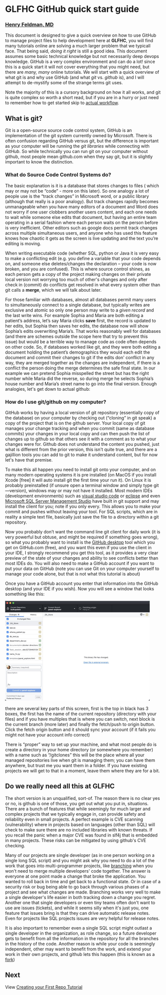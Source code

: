 # GLFHC GitHub quick start guide

### [Henry Feldman, MD](mailto://hfeldman@glfhc.org)

This document is designed to give a quick overview on how to use GitHub to manage project files
to help development here at **GLFHC**, you will find many tutorials online are solving a much larger problem that we typicall face.
That being said, _doing it right_ is still a good idea. This document assumes some basic technical knowledge but not necessarily deep devops
knowledge. GitHub is a very complex environment and can do a lot! since this is a quick start it will not cover
everything that you might need, but there are _many, many_ online tutorials. We will start with a quick overview of what
git is and why use GitHub (and what _git_ vs. _github_ is), and I will attempt to de-mystify some of the strange terms
git
uses.

Note the majority of this is a cursory background on how it all works, and git is quite complex so worth a short read,
but if you are in a hurry or just need to remember how to get started skip to [actual workflow](workflow.md).

## What is git?

Git is a open-source source code control system, GitHub is an implementation of the git system currently owned by
Microsoft. There
is often confusion regarding GitHub versus git, but the difference is important as your computer will be running the
_git libraries_ while
connecting with _GitHub_. So while technically you can run git on your computer without github, most people
mean github.com when they say git, but it is slightly important to know the distinction.

### What do Source Code Control Systems do?

The basic explanation is it is a database that stores changes to files (
which may or may not be “code” - more on this later). So one analogy a lot of people use is the “track changes” in
Microsoft
word, or a public library (although that really is a poor analogy). But track changes rapidly becomes unmanageable when
you
have many editors of a document and Word does not worry if one
user clobbers another users content, and each one needs to wait while someone else edits that document, but having an
entire team operating in a serial fashion where each person waits on the person before is very inefficient. Other
editors such as google docs permit track changes across multiple simultaneous users, and anyone who has used this
feature knows how chaotic it gets as the screen is live updating and the text you’re editing is moving.

When writing executable code (whether SQL, python or Java it is very easy to make a conflicting edit (e.g. you
define a variable that your code depends on, and someone else deletes/changes the declaration – your code is now
broken, and you are confused).
This is where source control shines, as each person gets a copy of the project making changes on their private
local version not worrying too much of other's changes and only after check in (commit) do conflicts get resolved in
what every system other than git calls a **merge**, which we will talk about later.

For those familiar with databases, almost all databases permit many users to simultaneously connect to a single
database, but typically writes are exclusive and atomic so only one person may write to a _given record_ and the last
write wins. For
example Sophia and Maria are both editing a patient’s address, let’s say Maria clicks **save** first, the record is
updated
to her edits, but Sophia then saves her edits, the database now will show Sophia’s edits overwriting Maria’s. That works
reasonably well for databases (and there are schemes outside the scope here that try to prevent this issue) but would be
a terrible way to manage code as code often depends on other code. So, if databases worked like git, and they were both
editing a
document holding the patient’s demographics they would each
edit the document and commit their changes to git if the edits don' conflict in any way, they are merged together as the
changes are
independent, if there is a conflict the person doing the merge determines the safe final state. In our example we can
pretend Sophia misspelled the
street but has the right number while Maria did the reverse, so during merge he selects Sophia’s house number and
Maria’s street name to go into the final version. Enough analogies, let's get down to actual github:

### How do I use git/github on my computer?

GitHub works by having a local version of git repository (essentially copy of the database) on your computer by checking
out (“cloning” in git
speak) a copy of the project that is on the github server. Your local copy of git manages your change tracking and when
you commit (same as database commits) your changes in your local copy and can then push the list of changes up to github
so that others see it with a
comment as to what your changes were for. Github does not understand the content you pushed, just what is different from
the
prior version, this isn't quite true, and there are a gajillion tools you can add to git to make it understand content,
but for now
let's have that premise.

To make this all happen you need to install git onto your computer, and on many modern operating systems it is pre
installed (on MacOS if you install Xcode [free] it will auto install git the first time your run it). On Linux it is
probably
preinstalled (if unsure open a terminal window and simply type git —version), windows may or may not have it installed.
Most modern IDEs (development environments) such as [visual studio code](https://code.visualstudio.com)
or [eclipse](https://www.eclipse.org) and even [Microsoft SQL Server Management Studio](https://www.google.com/url?sa=t&source=web&rct=j&opi=89978449&url=https://learn.microsoft.com/en-us/sql/ssms/sql-server-management-studio-ssms%3Fview%3Dsql-server-ver16&ved=2ahUKEwjJ96Gw0OuJAxUyFFkFHVbjCIAQFnoECBYQAQ&usg=AOvVaw0M5QjLuC1rwEoQkPcaH0Jp) have built in git support and may
install the client for you; note if you only every. This allows you to make your commit and pushes without leaving your tool. For SQL scripts,
which are in reality a simple text file, basically just save the file to a directory within a git repository.

Now you probably don’t want the command line git client for daily work (it is very powerful
but obtuse, and might be required if something goes wrong), so what you probably want to install is the [GitHub desktop](https://github.com/apps/desktop) tool which
you get on GitHub.com (free), and you
want this even if you use the client in your IDE, I strongly recommend you get this tool, as it provides a very clear
preview of the state of your changes and ability to see conflicts better than most IDEs do. You will also need to make a
GitHub account if you want to put your data on GitHub (note you can use Git on your computer yourself to manage your
code alone, but that is not what this tutorial is about)

Once you have a GitHub account you enter that information into the GitHub desktop (and your IDE if you wish). Now you
will see a window that looks something like this:

![GitHub Desktop Main Window](images/gitdesktop.png "GitHub Desktop")

there are several key parts of this screen, first is the top in black has 3 boxes, the first has the name of the current
repository (directory with your files) and if you have multiples that is where you can switch, next block is the current
branch (more later) and finally the fetch/push to origin button. Click the fetch origin button and it should sync your
account (if it fails you might not have your account info correct)

There is “proper” way to set up your machine, and what most people do is create a directory in your home directory (or
somewhere you remember) with a name such as “/gitclones” this will be the place where all your managed repositories live
when git is managing them; you can have them anywhere, but trust me you want them in a folder. If you have existing
projects we will get to that in a moment, leave them where they are for a bit.

## Do we really need all this at GLFHC
The short version is an unqualified, sort-of. The reason there is no clear yes or no, is github is one of those, you
get out what you put in, situations. There are a bunch of features that while seemingly for much larger and complex projects
that we typically engage in, can provide safety and reliability even in small projects. A perfect example is CVE scanning (vulnerability)
where in projects based on languages (other than SQL) will check to make sure there are no included libraries with known threats. If you recall
the panic when a major CVE was found in slf4j that is embedded in many projects. These risks can be mitigated by using github's 
CVE checking.

Many of our projects are single developer (as in one person working on a single long SQL script) and you might ask why you need
to do a lot of the work that goes into multi-programmer projects, like [branching](forking_and_branching.md ) when you won't
need to merge multiple developers' code together. The answer is everyone at one point made a change that broke the application.
You wanted to roll back in time and get back to a functional state. Or in case of a security risk or bug being able to go back through
various phases of a project and see what changes are made. Branching works very well to make a single developer's life easier in both
tracking down a change you regret. Another one that single developers or even tiny teams often don't want to use are issues (tickets),
and while it seems silly when it's just you, one feature that issues bring is that they can drive automatic release notes. Even for projects
like SQL projects issues are very helpful for release notes.

It is also important to remember even a single SQL script might outlast a single developer in the organization, as role change, so
a future developer gets to benefit from all the information in the repository for all the branches in the history of the code. Another reason is while
your code is seemingly independent, other may want to benefit from the work, and extend your work in their own projects,
and github lets this happen (this is known as a [fork](forking_and_branching.md))

## Next
View [Creating your First Repo Tutorial](create_first_repo.md)